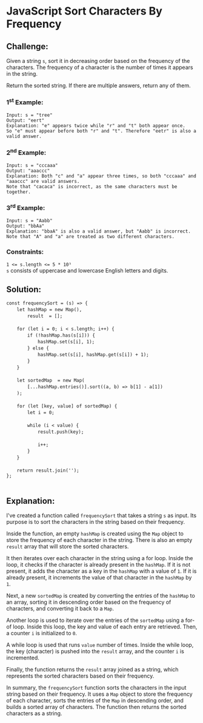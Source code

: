 # JavaScript Sort Characters By Frequency

## Challenge:

Given a string `s`, sort it in decreasing order based on the frequency of the characters. The frequency of a character is the number of times it appears in the string.

Return the sorted string. If there are multiple answers, return any of them.

### 1<sup>st</sup> Example:

`Input: s = "tree"`
<br/>
`Output: "eert"`
<br/>
`Explanation: "e" appears twice while "r" and "t" both appear once.`
<br/>
`So "e" must appear before both "r" and "t". Therefore "eetr" is also a valid answer.`

### 2<sup>nd</sup> Example:

`Input: s = "cccaaa"`
<br/>
`Output: "aaaccc"`
<br/>
`Explanation: Both "c" and "a" appear three times, so both "cccaaa" and "aaaccc" are valid answers.`
<br/>
`Note that "cacaca" is incorrect, as the same characters must be together.`

### 3<sup>rd</sup> Example:

`Input: s = "Aabb"`
<br/>
`Output: "bbAa"`
<br/>
`Explanation: "bbaA" is also a valid answer, but "Aabb" is incorrect.`
<br/>
`Note that "A" and "a" are treated as two different characters.`

### Constraints:

`1 <= s.length <= 5 * 10⁵`
<br/>
`s` consists of uppercase and lowercase English letters and digits.

## Solution:

`const frequencySort = (s) => {`
<br/>
&nbsp;&nbsp;&nbsp;&nbsp;&nbsp;&nbsp;&nbsp;`let hashMap = new Map(),`
<br/>
&nbsp;&nbsp;&nbsp;&nbsp;&nbsp;&nbsp;&nbsp;&nbsp;&nbsp;&nbsp;&nbsp;&nbsp;&nbsp;&nbsp;`result  = [];`
<br/>
<br/>
&nbsp;&nbsp;&nbsp;&nbsp;&nbsp;&nbsp;&nbsp;`for (let i = 0; i < s.length; i++) {`
<br/>
&nbsp;&nbsp;&nbsp;&nbsp;&nbsp;&nbsp;&nbsp;&nbsp;&nbsp;&nbsp;&nbsp;&nbsp;&nbsp;&nbsp;`if (!hashMap.has(s[i])) {`
<br/>
&nbsp;&nbsp;&nbsp;&nbsp;&nbsp;&nbsp;&nbsp;&nbsp;&nbsp;&nbsp;&nbsp;&nbsp;&nbsp;&nbsp;&nbsp;&nbsp;&nbsp;&nbsp;&nbsp;&nbsp;&nbsp;`hashMap.set(s[i], 1);`
<br/>
&nbsp;&nbsp;&nbsp;&nbsp;&nbsp;&nbsp;&nbsp;&nbsp;&nbsp;&nbsp;&nbsp;&nbsp;&nbsp;&nbsp;`} else {`
<br/>
&nbsp;&nbsp;&nbsp;&nbsp;&nbsp;&nbsp;&nbsp;&nbsp;&nbsp;&nbsp;&nbsp;&nbsp;&nbsp;&nbsp;&nbsp;&nbsp;&nbsp;&nbsp;&nbsp;&nbsp;&nbsp;`hashMap.set(s[i], hashMap.get(s[i]) + 1);`
<br/>
&nbsp;&nbsp;&nbsp;&nbsp;&nbsp;&nbsp;&nbsp;&nbsp;&nbsp;&nbsp;&nbsp;&nbsp;&nbsp;&nbsp;`}`
<br/>
&nbsp;&nbsp;&nbsp;&nbsp;&nbsp;&nbsp;&nbsp;`}`
<br/>
<br/>
&nbsp;&nbsp;&nbsp;&nbsp;&nbsp;&nbsp;&nbsp;`let sortedMap  = new Map(`
<br/>
&nbsp;&nbsp;&nbsp;&nbsp;&nbsp;&nbsp;&nbsp;&nbsp;&nbsp;&nbsp;&nbsp;&nbsp;&nbsp;&nbsp;`[...hashMap.entries()].sort((a, b) => b[1] - a[1])`
<br/>
&nbsp;&nbsp;&nbsp;&nbsp;&nbsp;&nbsp;&nbsp;`);`
<br/>
<br/>
&nbsp;&nbsp;&nbsp;&nbsp;&nbsp;&nbsp;&nbsp;`for (let [key, value] of sortedMap) {`
<br/>
&nbsp;&nbsp;&nbsp;&nbsp;&nbsp;&nbsp;&nbsp;&nbsp;&nbsp;&nbsp;&nbsp;&nbsp;&nbsp;&nbsp;`let i = 0;`
<br/>
<br/>
&nbsp;&nbsp;&nbsp;&nbsp;&nbsp;&nbsp;&nbsp;&nbsp;&nbsp;&nbsp;&nbsp;&nbsp;&nbsp;&nbsp;`while (i < value) {`
<br/>
&nbsp;&nbsp;&nbsp;&nbsp;&nbsp;&nbsp;&nbsp;&nbsp;&nbsp;&nbsp;&nbsp;&nbsp;&nbsp;&nbsp;&nbsp;&nbsp;&nbsp;&nbsp;&nbsp;&nbsp;&nbsp;`result.push(key);`
<br/>
<br/>
&nbsp;&nbsp;&nbsp;&nbsp;&nbsp;&nbsp;&nbsp;&nbsp;&nbsp;&nbsp;&nbsp;&nbsp;&nbsp;&nbsp;&nbsp;&nbsp;&nbsp;&nbsp;&nbsp;&nbsp;&nbsp;`i++;`
<br/>
&nbsp;&nbsp;&nbsp;&nbsp;&nbsp;&nbsp;&nbsp;&nbsp;&nbsp;&nbsp;&nbsp;&nbsp;&nbsp;&nbsp;`}`
<br/>
&nbsp;&nbsp;&nbsp;&nbsp;&nbsp;&nbsp;&nbsp;`}`
<br/>
<br/>
&nbsp;&nbsp;&nbsp;&nbsp;&nbsp;&nbsp;&nbsp;`return result.join('');`
<br/>
`};`
<br/>
<br/>

## Explanation:

I've created a function called `frequencySort` that takes a string `s` as input. Its purpose is to sort the characters in the string based on their frequency.
<br/>

Inside the function, an empty `hashMap` is created using the `Map` object to store the frequency of each character in the string. There is also an empty `result` array that will store the sorted characters.
<br/>

It then iterates over each character in the string using a for loop. Inside the loop, it checks if the character is already present in the `hashMap`. If it is not present, it adds the character as a key in the `hashMap` with a value of `1`. If it is already present, it increments the value of that character in the `hashMap` by `1`.
<br/>

Next, a new `sortedMap` is created by converting the entries of the `hashMap` to an array, sorting it in descending order based on the frequency of characters, and converting it back to a `Map`.
<br/>

Another loop is used to iterate over the entries of the `sortedMap` using a for-of loop. Inside this loop, the key and value of each entry are retrieved. Then, a counter `i` is initialized to `0`.
<br/>

A while loop is used that runs `value` number of times. Inside the while loop, the key (character) is pushed into the `result` array, and the counter `i` is incremented.
<br/>

Finally, the function returns the `result` array joined as a string, which represents the sorted characters based on their frequency.
<br/>

In summary, the `frequencySort` function sorts the characters in the input string based on their frequency. It uses a `Map` object to store the frequency of each character, sorts the entries of the `Map` in descending order, and builds a sorted array of characters. The function then returns the sorted characters as a string.
<br/>
<br/>